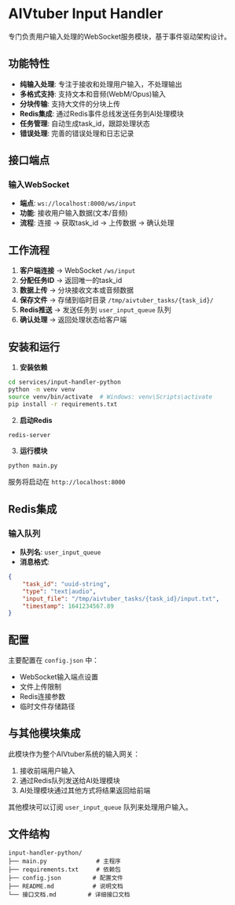 # AIVtuber Input Handler

专门负责用户输入处理的WebSocket服务模块，基于事件驱动架构设计。

## 功能特性

- **纯输入处理**: 专注于接收和处理用户输入，不处理输出
- **多格式支持**: 支持文本和音频(WebM/Opus)输入
- **分块传输**: 支持大文件的分块上传
- **Redis集成**: 通过Redis事件总线发送任务到AI处理模块
- **任务管理**: 自动生成task_id，跟踪处理状态
- **错误处理**: 完善的错误处理和日志记录

## 接口端点

### 输入WebSocket
- **端点**: `ws://localhost:8000/ws/input`
- **功能**: 接收用户输入数据(文本/音频)
- **流程**: 连接 → 获取task_id → 上传数据 → 确认处理

## 工作流程

1. **客户端连接** → WebSocket `/ws/input`
2. **分配任务ID** → 返回唯一的task_id
3. **数据上传** → 分块接收文本或音频数据
4. **保存文件** → 存储到临时目录 `/tmp/aivtuber_tasks/{task_id}/`
5. **Redis推送** → 发送任务到 `user_input_queue` 队列
6. **确认处理** → 返回处理状态给客户端

## 安装和运行

1. **安装依赖**
```bash
cd services/input-handler-python
python -m venv venv
source venv/bin/activate  # Windows: venv\Scripts\activate
pip install -r requirements.txt
```

2. **启动Redis**
```bash
redis-server
```

3. **运行模块**
```bash
python main.py
```

服务将启动在 `http://localhost:8000`

## Redis集成

### 输入队列
- **队列名**: `user_input_queue`
- **消息格式**:
```json
{
    "task_id": "uuid-string",
    "type": "text|audio", 
    "input_file": "/tmp/aivtuber_tasks/{task_id}/input.txt",
    "timestamp": 1641234567.89
}
```

## 配置

主要配置在 `config.json` 中：

- WebSocket输入端点设置
- 文件上传限制
- Redis连接参数
- 临时文件存储路径

## 与其他模块集成

此模块作为整个AIVtuber系统的输入网关：

1. 接收前端用户输入
2. 通过Redis队列发送给AI处理模块
3. AI处理模块通过其他方式将结果返回给前端

其他模块可以订阅 `user_input_queue` 队列来处理用户输入。

## 文件结构

```
input-handler-python/
├── main.py              # 主程序
├── requirements.txt     # 依赖包
├── config.json         # 配置文件
├── README.md           # 说明文档
└── 接口文档.md         # 详细接口文档
```